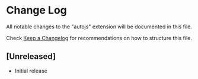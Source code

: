 # Change Log

All notable changes to the "autojs" extension will be documented in this file.

Check [Keep a Changelog](http://keepachangelog.com/) for recommendations on how to structure this file.

## [Unreleased]

- Initial release